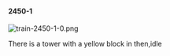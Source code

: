 #### 2450-1
![train-2450-1-0.png](https://github.com/lil-lab/nlvr/raw/master/nlvr/train/images/71/train-2450-1-0.png "train-2450-1-0.png")

There is a tower with a yellow block in then,idle
